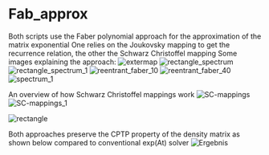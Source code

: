 # Fab_approx
Both scripts use the Faber polynomial approach for the approximation of the matrix exponential
One relies on the Joukovsky mapping to get the recurrence relation, the other the Schwarz Christoffel mapping
Some images explaining the approach:
![extermap](https://user-images.githubusercontent.com/42518184/107871329-bd9df300-6ea0-11eb-81ad-3eb93c873c82.png)
![rectangle_spectrum](https://user-images.githubusercontent.com/42518184/107871331-be368980-6ea0-11eb-8179-4a51dbaf7c76.png)
![rectangle_spectrum_1](https://user-images.githubusercontent.com/42518184/107871333-becf2000-6ea0-11eb-8c0a-2f8de5f9ebc8.png)
![reentrant_faber_10](https://user-images.githubusercontent.com/42518184/107871334-becf2000-6ea0-11eb-9227-e4582a7628df.png)
![reentrant_faber_40](https://user-images.githubusercontent.com/42518184/107871335-bf67b680-6ea0-11eb-8c54-16f22b364d65.png)
![spectrum_1](https://user-images.githubusercontent.com/42518184/107871339-c098e380-6ea0-11eb-86d1-73f5fe38429e.png)

An overview of how Schwarz Christoffel mappings work
![SC-mappings](https://user-images.githubusercontent.com/42518184/107871336-c0004d00-6ea0-11eb-92e9-46a97c0dbfd7.png)
![SC-mappings_1](https://user-images.githubusercontent.com/42518184/107871337-c0004d00-6ea0-11eb-8cbb-eca8bd7d19ca.png)


![rectangle](https://user-images.githubusercontent.com/42518184/107871330-bd9df300-6ea0-11eb-97d3-19f42b6a8fef.png)

Both approaches preserve the CPTP property of the density matrix as shown below compared to conventional exp(At) solver
![Ergebnis](https://user-images.githubusercontent.com/42518184/107871327-bbd42f80-6ea0-11eb-94b3-1ac963e98c9e.png)
